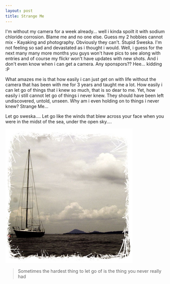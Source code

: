 ```yaml
---
layout: post
title: Strange Me
---
```


I'm without my camera for a week already... well i kinda spoilt it with sodium chloride corrosion. Blame me and no one else. Guess my 2 hobbies cannot mix - Kayaking and photography. Obviously they can't. Stupid Sweska. I'm not feeling so sad and devastated as i thought i would. Well, i guess for the next many many more months you guys won't have pics to see along with entries and of course my flickr won't have updates with new shots. And i don't even know when i can get a camera. Any sponspors?? Hee... kidding :P

What amazes me is that how easily i can just get on with life without the camera that has been with me for 3 years and taught me a lot. How easily i can let go of things that i knew so much, that is so dear to me. Yet, how easily i still cannot let go of things i never knew. They should have been left undiscovered, untold, unseen. Why am i even holding on to things i never knew? Strange Me...

Let go sweska.... Let go like the winds that blew across your face when you were in the midst of the sea, under the open sky....

![](/img/sp.jpg)

>  

> Sometimes the hardest thing to let go of is the thing you never really had

